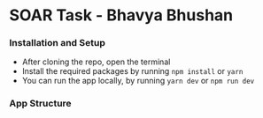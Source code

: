 # SOAR Task - Bhavya Bhushan

### Installation and Setup

- After cloning the repo, open the terminal
- Install the required packages by running `npm install` or `yarn`
- You can run the app locally, by running `yarn dev` or `npm run dev`

### App Structure

